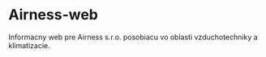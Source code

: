 # Airness-web
Informacny web pre Airness s.r.o. posobiacu vo oblasti vzduchotechniky a klimatizacie.
